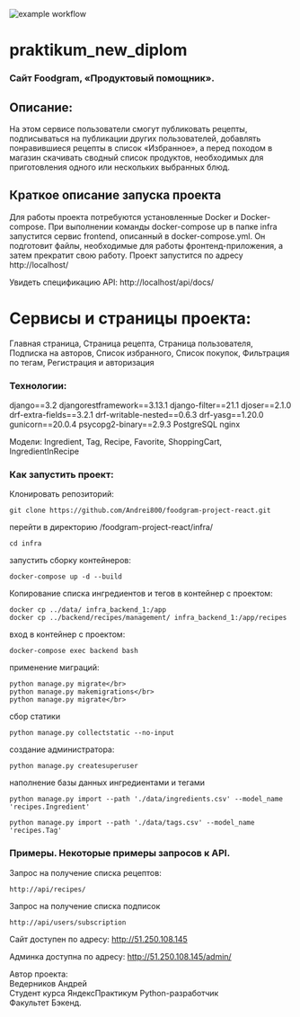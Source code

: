 ![example workflow](https://github.com/ArapatSunny/foodgram-project-react/actions/workflows/main.yml/badge.svg)

# praktikum_new_diplom

### Сайт Foodgram, «Продуктовый помощник».
## Описание:
На этом сервисе пользователи смогут публиковать рецепты, подписываться на публикации других пользователей, добавлять понравившиеся рецепты в список «Избранное», а перед походом в магазин скачивать сводный список продуктов, необходимых для приготовления одного или нескольких выбранных блюд.

## Краткое описание запуска проекта
Для работы проекта потребуются установленные Docker и Docker-compose.
При выполнении команды docker-compose up в папке infra запустится сервис frontend, описанный в docker-compose.yml. Он подготовит файлы, необходимые для работы фронтенд-приложения, а затем прекратит свою работу.
Проект запустится по адресу http://localhost/

Увидеть спецификацию API: http://localhost/api/docs/

# Сервисы и страницы проекта:
Главная страница, Страница рецепта, Страница пользователя, Подписка на авторов, Список избранного, Список покупок, Фильтрация по тегам, Регистрация и авторизация

### Технологии:
django==3.2
djangorestframework==3.13.1
django-filter==21.1
djoser==2.1.0
drf-extra-fields==3.2.1
drf-writable-nested==0.6.3
drf-yasg==1.20.0
gunicorn==20.0.4
psycopg2-binary==2.9.3
PostgreSQL
nginx

Модели: Ingredient, Tag, Recipe, Favorite, ShoppingCart, IngredientInRecipe


### Как запустить проект:
Клонировать репозиторий:

```
git clone https://github.com/Andrei800/foodgram-project-react.git
```
перейти в директорию /foodgram-project-react/infra/
```
cd infra
```
запустить сборку контейнеров:
```
docker-compose up -d --build
```
Копирование списка ингредиентов и тегов в контейнер с проектом:
```
docker cp ../data/ infra_backend_1:/app
docker cp ../backend/recipes/management/ infra_backend_1:/app/recipes
```
вход в контейнер с проектом:
```
docker-compose exec backend bash
```
применение миграций:
```
python manage.py migrate</br>
python manage.py makemigrations</br>
python manage.py migrate</br>

```
сбор статики
```
python manage.py collectstatic --no-input
```
создание администратора:
```
python manage.py createsuperuser
```
наполнение базы данных ингредиентами и тегами
```
python manage.py import --path './data/ingredients.csv' --model_name 'recipes.Ingredient'
```
```
python manage.py import --path './data/tags.csv' --model_name 'recipes.Tag'
```


### Примеры. Некоторые примеры запросов к API.

Запрос на получение списка рецептов:
```
http://api/recipes/
```
Запрос на получение списка подписок
```
http://api/users/subscription
```

Сайт доступен по адресу: http://51.250.108.145

Админка доступна по адресу: http://51.250.108.145/admin/

Автор проекта:<br/>
Ведерников Андрей<br/>
Студент курса ЯндексПрактикум Python-разработчик<br/>
Факультет Бэкенд.<br/>
